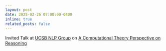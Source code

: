 ```yaml
---
layout: post
date: 2025-02-26 07:00:00-0400
inline: true
related_posts: false
---
```


Invited Talk at [UCSB NLP Group](http://nlp.cs.ucsb.edu/) on [A Computational Theory Perspective on Reasoning](https://drive.google.com/file/d/1VBbR58PpwZxGzHX4oekuTLqXttsPl_Fs/view?usp=sharing)